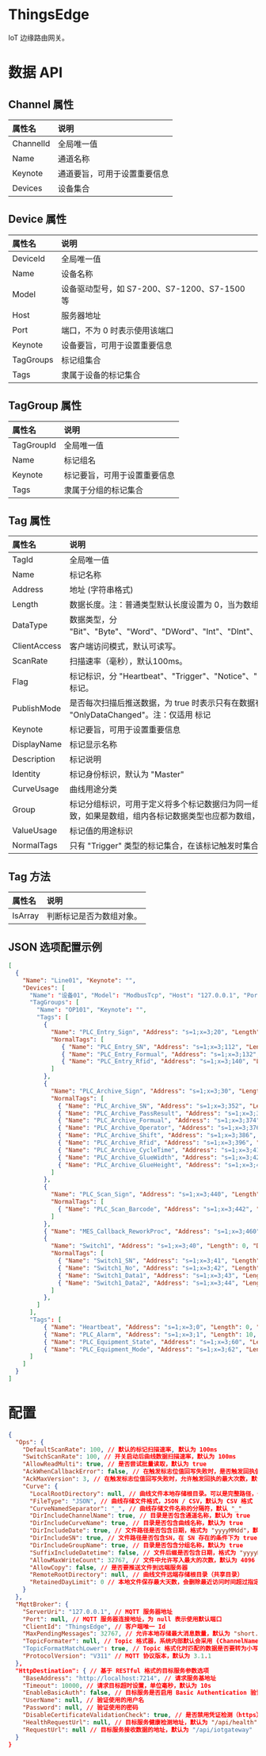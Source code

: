 # ThingsEdge
IoT 边缘路由网关。

# 数据 API

## Channel 属性

 属性名 		| 说明
:---------------|:--------
ChannelId		|全局唯一值
Name			|通道名称
Keynote			|通道要旨，可用于设置重要信息
Devices			|设备集合

## Device 属性

 属性名 		| 说明
:---------------|:--------
DeviceId		|全局唯一值
Name			|设备名称
Model			|设备驱动型号，如 S7-200、S7-1200、S7-1500 等
Host			|服务器地址
Port			|端口，不为 0 时表示使用该端口
Keynote			|设备要旨，可用于设置重要信息
TagGroups		|标记组集合
Tags			|隶属于设备的标记集合


## TagGroup 属性

 属性名 		| 说明
:---------------|:--------
TagGroupId		|全局唯一值
Name			|标记组名
Keynote			|标记要旨，可用于设置重要信息
Tags			|隶属于分组的标记集合


## Tag 属性

 属性名 		| 说明
:---------------|:--------
TagId			|全局唯一值
Name			|标记名称
Address			|地址 (字符串格式)
Length			|数据长度。注：普通类型默认长度设置为 0，当为数组或字符串时，需指定长度。
DataType		|数据类型，分 "Bit"、"Byte"、"Word"、"DWord"、"Int"、"DInt"、"Real"、"LReal"、"String"、"S7String"、"S7WString"
ClientAccess	|客户端访问模式，默认可读写。
ScanRate		|扫描速率（毫秒），默认100ms。
Flag			|标记标识，分 "Heartbeat"、"Trigger"、"Notice"、"Switch"，其中 "Normal" 做为 "Trigger" 和 "Switch" 子标记。
PublishMode		|是否每次扫描后推送数据，为 true 时表示只有在数据有变化的情况下才会推送数据，默认为 "OnlyDataChanged"。注：仅适用 <see cref="TagFlag.Notice"/> 标记
Keynote			|标记要旨，可用于设置重要信息
DisplayName		|标记显示名称
Description		|标记说明
Identity		|标记身份标识，默认为 "Master"
CurveUsage		|曲线用途分类
Group			|标记分组标识，可用于定义将多个标记数据归为同一组，为空表示不进行分组。注：分组中的数据类型要保持一致，如果是数组，组内各标记数据类型也应都为数组，且长度一致。
ValueUsage		|标记值的用途标识
NormalTags		|只有 "Trigger" 类型的标记集合，在该标记触发时集合中的标记数据也同时一起随着推送

## Tag 方法
 属性名 		| 说明 							
:---------------|:--------					
IsArray			| 判断标记是否为数组对象。	

## JSON 选项配置示例
```JSON
[
  {
    "Name": "Line01", "Keynote": "",
    "Devices": [
      "Name": "设备01", "Model": "ModbusTcp", "Host": "127.0.0.1", "Port": 0, "Keynote": "",
      "TagGroups": [
        "Name": "OP101", "Keynote": "",
        "Tags": [
          {
            "Name": "PLC_Entry_Sign", "Address": "s=1;x=3;20", "Length": 0, "DataType": "Int", "ScanRate": 500, "Flag": "Trigger", "Keynote": "", "DisplayName": "进站信号", "Identity":"Master", "Description": "",
            "NormalTags": [
               { "Name": "PLC_Entry_SN", "Address": "s=1;x=3;112", "Length": 20, "DataType": "String", "ScanRate": 0, "Flag": "Normal", "Keynote": "", "DisplayName": "SN", "Identity":"Master", "Description": "SN" },
               { "Name": "PLC_Entry_Formual", "Address": "s=1;x=3;132", "Length": 0, "DataType": "Int", "ScanRate": 0, "Flag": "Normal", "Keynote": "", "DisplayName": "配方号", "Identity":"Master", "Description": "" },
               { "Name": "PLC_Entry_Rfid", "Address": "s=1;x=3;140", "Length": 10, "DataType": "String", "ScanRate": 0, "Flag": "Normal", "Keynote": "", "DisplayName": "RFID", "Identity":"Master", "Description": "" },
            ]
          },
          {
            "Name": "PLC_Archive_Sign", "Address": "s=1;x=3;30", "Length": 0, "DataType": "Int", "ScanRate": 200, "Flag": "Trigger", "Keynote": "", "Identity":"Master", "Description": "",
            "NormalTags": [
              { "Name": "PLC_Archive_SN", "Address": "s=1;x=3;352", "Length": 20, "DataType": "String", "ScanRate": 0, "Flag": "Normal", "Keynote": "", "DisplayName": "SN", "Identity":"Master", "Description": "" },
              { "Name": "PLC_Archive_PassResult", "Address": "s=1;x=3;372", "Length": 0, "DataType": "Int", "ScanRate": 0, "Flag": "Normal", "Keynote": "", "DisplayName": "结果", "Identity":"Master", "Description": "" },
              { "Name": "PLC_Archive_Formual", "Address": "s=1;x=3;374", "Length": 0, "DataType": "Int", "ScanRate": 0, "Flag": "Normal", "Keynote": "", "DisplayName": "配方号", "Identity":"Master", "Description": "" },
              { "Name": "PLC_Archive_Operator", "Address": "s=1;x=3;376", "Length": 10, "DataType": "String", "ScanRate": 0, "Flag": "Normal", "Keynote": "", "DisplayName": "操作人", "Identity":"Master", "Description": "" },
              { "Name": "PLC_Archive_Shift", "Address": "s=1;x=3;386", "Length": 10, "DataType": "String", "ScanRate": 0, "Flag": "Normal", "Keynote": "", "DisplayName": "班次", "Identity":"Master", "Description": "" },
              { "Name": "PLC_Archive_Rfid", "Address": "s=1;x=3;396", "Length": 10, "DataType": "String", "ScanRate": 0, "Flag": "Normal", "Keynote": "", "DisplayName": "RFID", "Identity":"Master", "Description": "" },
              { "Name": "PLC_Archive_CycleTime", "Address": "s=1;x=3;410", "Length": 0, "DataType": "Real", "ScanRate": 0, "Flag": "Normal", "Keynote": "", "DisplayName": "节拍", "Identity":"Master", "Description": "" },
              { "Name": "PLC_Archive_GlueWidth", "Address": "s=1;x=3;420", "Length": 0, "DataType": "Real", "ScanRate": 0, "Flag": "Normal", "Keynote": "", "DisplayName": "胶宽", "Identity":"Attach", "Description": "" },
              { "Name": "PLC_Archive_GlueHeight", "Address": "s=1;x=3;424", "Length": 0, "DataType": "Real", "ScanRate": 0, "Flag": "Normal", "Keynote": "", "DisplayName": "胶高", "Identity":"Attach", "Description": "" },
            ]
          },
          {
            "Name": "PLC_Scan_Sign", "Address": "s=1;x=3;440", "Length": 0, "DataType": "Int", "ScanRate": 500, "Flag": "Trigger", "Keynote": "", "DisplayName": "扫关键物料信号", "Identity":"Master", "Description": "",
            "NormalTags": [
              { "Name": "PLC_Scan_Barcode", "Address": "s=1;x=3;442", "Length": 20, "DataType": "String", "ScanRate": 0, "Flag": "Normal", "Keynote": "", "DisplayName": "Barcode", "Identity":"Master", "Description": "" },
            ]
          },
          { "Name": "MES_Callback_ReworkProc", "Address": "s=1;x=3;460", "Length": 10, "DataType": "String", "ScanRate": 0, "Flag": "Normal", "Keynote": "", "DisplayName": "", "Identity":"Master", "Description": "" },
          {
            "Name": "Switch1", "Address": "s=1;x=3;40", "Length": 0, "DataType": "Int", "ScanRate": 100, "Flag": "Switch", "DisplayName": "拧紧", "Keynote": "", "Identity":"Master", "Description": "",
            "NormalTags": [
              { "Name": "Switch1_SN", "Address": "s=1;x=3;41", "Length": 0, "DataType": "Int", "ScanRate": 100, "Flag": "Normal", "CurveUsage": "SwitchSN", "DisplayName": "", "Identity":"Master", "Description": "" },
              { "Name": "Switch1_No", "Address": "s=1;x=3;42", "Length": 0, "DataType": "Int", "ScanRate": 100, "Flag": "Normal", "CurveUsage": "SwitchNo", "DisplayName": "","Identity":"Master", "Description": "" },
              { "Name": "Switch1_Data1", "Address": "s=1;x=3;43", "Length": 0, "DataType": "Int", "ScanRate": 100, "Flag": "Normal", "CurveUsage": "SwitchCurve", "DisplayName": "x", "Identity":"Master", "Description": "" },
              { "Name": "Switch1_Data2", "Address": "s=1;x=3;44", "Length": 0, "DataType": "Int", "ScanRate": 100, "Flag": "Normal", "CurveUsage": "SwitchCurve", "DisplayName": "y", "Identity":"Master", "Description": "" }
            ]
          },
        ]
      ],
      "Tags": [
          { "Name": "Heartbeat", "Address": "s=1;x=3;0", "Length": 0, "DataType": "Int", "ScanRate": 500, "Flag": "Heartbeat", "Keynote": "", "DisplayName": "心跳", "Identity":"Master", "Description": "" },
          { "Name": "PLC_Alarm", "Address": "s=1;x=3;1", "Length": 10, "DataType": "Int", "ScanRate": 5000, "Flag": "Notice", "PublishMode": "OnlyDataChanged", "Keynote": "", "DisplayName": "警报", "Identity":"Master", "Description": "" },
          { "Name": "PLC_Equipment_State", "Address": "s=1;x=3;60", "Length": 0, "DataType": "Int", "ScanRate": 500, "Flag": "Notice", "Keynote": "", "DisplayName": "设备状态", "Identity":"Master", "Description": "" },
          { "Name": "PLC_Equipment_Mode", "Address": "s=1;x=3;62", "Length": 0, "DataType": "Int", "ScanRate": 500, "Flag": "Notice", "Keynote": "", "DisplayName": "设备运行模式", "Identity":"Master", "Description": "" },
      ]
    ]
  }
]
```


# 配置
```JSON
{
  "Ops": {
    "DefaultScanRate": 100, // 默认的标记扫描速率, 默认为 100ms
    "SwitchScanRate": 100, // 开关启动后曲线数据扫描速率，默认为 100ms
    "AllowReadMulti": true, // 是否尝试批量读取，默认为 true
    "AckWhenCallbackError": false, // 在触发标志位值回写失败时，是否触发回执值，默认为 false
    "AckMaxVersion": 3, // 在触发标志位值回写失败时，允许触发回执的最大次数，默认为 3
    "Curve": {
      "LocalRootDirectory": null, // 曲线文件本地存储根目录。可以是完整路径，也可以是相对路径，默认为根目录下的 "curves" 文件夹
      "FileType": "JSON", // 曲线存储文件格式，JSON / CSV，默认为 CSV 格式
      "CurveNamedSeparator": "_", // 曲线存储文件名称的分隔符，默认 "_"
      "DirIncludeChannelName": true, // 目录是否包含通道名称，默认为 true
      "DirIncludeCurveName": true, // 目录是否包含曲线名称，默认为 true
      "DirIncludeDate": true, // 文件路径是否包含日期，格式为 "yyyyMMdd"，默认为 true
      "DirIncludeSN": true, // 文件路径是否包含SN，在 SN 存在的条件下为 true 时会按 SN 建立文件夹，默认为 true
      "DirIncludeGroupName": true, // 目录是否包含分组名称，默认为 true
      "SuffixIncludeDatetime": false, // 文件后缀是否包含日期，格式为 "yyyyMMddHHmmss"
      "AllowMaxWriteCount": 32767, // 文件中允许写入最大的次数，默认为 4096
      "AllowCopy": false, // 是否要推送文件到远端服务器
      "RemoteRootDirectory": null, // 曲线文件远端存储根目录（共享目录）
      "RetainedDayLimit": 0 // 本地文件保存最大天数，会删除最近访问时间超过指定天数的文件和文件夹，0 表示不删除
    }
  },
  "MqttBroker": {
    "ServerUri": "127.0.0.1", // MQTT 服务器地址
    "Port": null, // MQTT 服务器连接地址，为 null 表示使用默认端口
    "ClientId": "ThingsEdge", // 客户端唯一 Id
    "MaxPendingMessages": 32767, // 允许本地存储最大消息数量，默认为 "short.MaxValue"
    "TopicFormater": null, // Topic 格式器，系统内部默认会采用 {ChannelName}/{DeviceName}/{TagGroupName} 模式匹配，匹配规则不区分大小写
    "TopicFormatMatchLower": true, // Topic 格式化时匹配的数据是否要转为小写，默认为 true
    "ProtocolVersion": "V311" // MQTT 协议版本，默认为 3.1.1
  },
  "HttpDestination": { // 基于 RESTful 格式的目标服务参数选项
    "BaseAddress": "http://localhost:7214", // 请求服务基地址
    "Timeout": 10000, // 请求目标超时设置，单位毫秒，默认为 10s
    "EnableBasicAuth": false, // 目标服务是否启用 Basic Authentication 验证
    "UserName": null, // 验证使用的用户名
    "Password": null, // 验证使用的密码
    "DisableCertificateValidationCheck": true, // 是否禁用凭证检测（https），默认为 true
    "HealthRequestUrl": null, // 目标服务健康检测地址，默认为 "/api/health"
    "RequestUrl": null // 目标服务接收数据的地址，默认为 "/api/iotgateway"
  }
}
```
